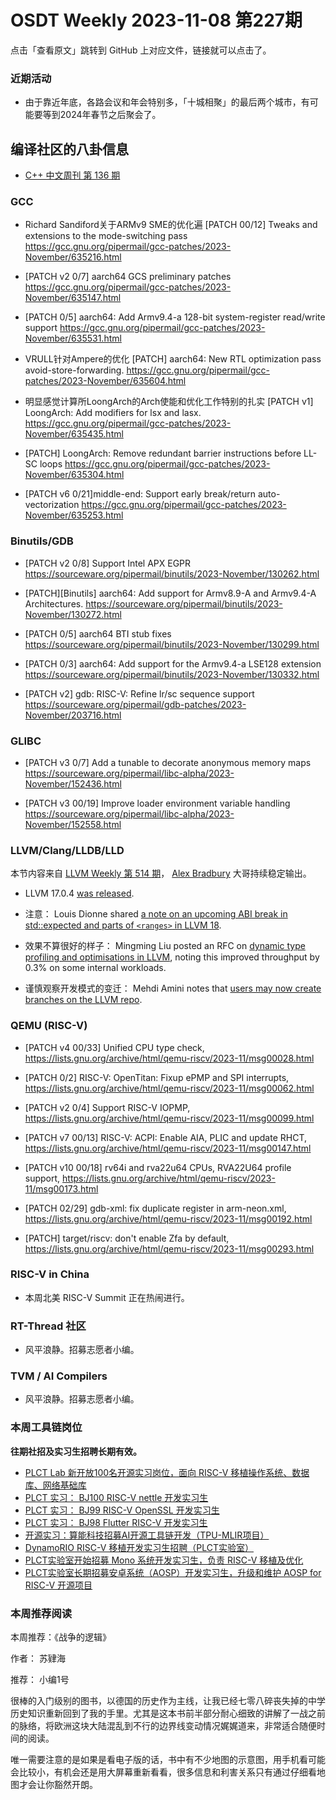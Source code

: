 # OSDT Weekly 2023-11-08 第227期

点击「查看原文」跳转到 GitHub 上对应文件，链接就可以点击了。

### 近期活动

- 由于靠近年底，各路会议和年会特别多，「十城相聚」的最后两个城市，有可能要等到2024年春节之后聚会了。

## 编译社区的八卦信息

- [C++ 中文周刊 第 136 期](https://mp.weixin.qq.com/s/TZ66LST2SFu5t44WTV2wnw)

### GCC

- Richard Sandiford关于ARMv9 SME的优化遍
  [PATCH 00/12] Tweaks and extensions to the mode-switching pass
  https://gcc.gnu.org/pipermail/gcc-patches/2023-November/635216.html

- [PATCH v2 0/7] aarch64 GCS preliminary patches
  https://gcc.gnu.org/pipermail/gcc-patches/2023-November/635147.html

- [PATCH 0/5] aarch64: Add Armv9.4-a 128-bit system-register read/write support
  https://gcc.gnu.org/pipermail/gcc-patches/2023-November/635531.html

- VRULL针对Ampere的优化
  [PATCH] aarch64: New RTL optimization pass avoid-store-forwarding.
  https://gcc.gnu.org/pipermail/gcc-patches/2023-November/635604.html

- 明显感觉计算所LoongArch的Arch使能和优化工作特别的扎实
  [PATCH v1] LoongArch: Add modifiers for lsx and lasx.
  https://gcc.gnu.org/pipermail/gcc-patches/2023-November/635435.html

- [PATCH] LoongArch: Remove redundant barrier instructions before LL-SC loops
  https://gcc.gnu.org/pipermail/gcc-patches/2023-November/635304.html

- [PATCH v6 0/21]middle-end: Support early break/return auto-vectorization
  https://gcc.gnu.org/pipermail/gcc-patches/2023-November/635253.html

### Binutils/GDB

- [PATCH v2 0/8] Support Intel APX EGPR
  https://sourceware.org/pipermail/binutils/2023-November/130262.html

- [PATCH][Binutils] aarch64: Add support for Armv8.9-A and Armv9.4-A Architectures.
  https://sourceware.org/pipermail/binutils/2023-November/130272.html

- [PATCH 0/5] aarch64 BTI stub fixes
  https://sourceware.org/pipermail/binutils/2023-November/130299.html

- [PATCH 0/3] aarch64: Add support for the Armv9.4-a LSE128 extension
  https://sourceware.org/pipermail/binutils/2023-November/130332.html

- [PATCH v2] gdb: RISC-V: Refine lr/sc sequence support
  https://sourceware.org/pipermail/gdb-patches/2023-November/203716.html

### GLIBC

- [PATCH v3 0/7] Add a tunable to decorate anonymous memory maps
  https://sourceware.org/pipermail/libc-alpha/2023-November/152436.html

- [PATCH v3 00/19] Improve loader environment variable handling
  https://sourceware.org/pipermail/libc-alpha/2023-November/152558.html

### LLVM/Clang/LLDB/LLD

本节内容来自 [LLVM Weekly 第 514 期](http://llvmweekly.org/issue/514)，
[Alex Bradbury](https://www.linkedin.com/in/alex-bradbury/) 大哥持续稳定输出。

* LLVM 17.0.4 [was released](https://discourse.llvm.org/t/llvm-17-0-4-released/74548).

* 注意： Louis Dionne shared [a note on an upcoming ABI break in std::expected and parts of `<ranges>` in LLVM 18](https://discourse.llvm.org/t/libc-vendor-announcement-upcoming-abi-break-in-std-expected-and-parts-of-ranges-in-llvm-18/74561).

* 效果不算很好的样子： Mingming Liu posted an RFC on [dynamic type profiling and optimisations in LLVM](https://discourse.llvm.org/t/rfc-dynamic-type-profiling-and-optimizations-in-llvm/74600), noting this improved throughput by 0.3% on some internal workloads.

* 谨慎观察开发模式的变迁： Mehdi Amini notes that [users may now create branches on the LLVM repo](https://discourse.llvm.org/t/rfc-dynamic-type-profiling-and-optimizations-in-llvm/74600).

### QEMU (RISC-V)

- [PATCH v4 00/33] Unified CPU type check,
  https://lists.gnu.org/archive/html/qemu-riscv/2023-11/msg00028.html

- [PATCH 0/2] RISC-V: OpenTitan: Fixup ePMP and SPI interrupts,
  https://lists.gnu.org/archive/html/qemu-riscv/2023-11/msg00062.html

- [PATCH v2 0/4] Support RISC-V IOPMP,
  https://lists.gnu.org/archive/html/qemu-riscv/2023-11/msg00099.html

- [PATCH v7 00/13] RISC-V: ACPI: Enable AIA, PLIC and update RHCT,
  https://lists.gnu.org/archive/html/qemu-riscv/2023-11/msg00147.html

- [PATCH v10 00/18] rv64i and rva22u64 CPUs, RVA22U64 profile support,
  https://lists.gnu.org/archive/html/qemu-riscv/2023-11/msg00173.html

- [PATCH 02/29] gdb-xml: fix duplicate register in arm-neon.xml,
  https://lists.gnu.org/archive/html/qemu-riscv/2023-11/msg00192.html

- [PATCH] target/riscv: don't enable Zfa by default,
  https://lists.gnu.org/archive/html/qemu-riscv/2023-11/msg00293.html

### RISC-V in China

- 本周北美 RISC-V Summit 正在热闹进行。

### RT-Thread 社区

- 风平浪静。招募志愿者小编。

### TVM / AI Compilers

- 风平浪静。招募志愿者小编。

### 本周工具链岗位

**往期社招及实习生招聘长期有效。**

- [PLCT Lab 新开放100名开源实习岗位，面向 RISC-V 移植操作系统、数据库、网络基础库](https://mp.weixin.qq.com/s/ebvIxcplB8Jtw18LMoXTTQ)
- [PLCT 实习： BJ100 RISC-V nettle 开发实习生](https://mp.weixin.qq.com/s/GEUKRlxILFpdHQbv-yxWQQ)
- [PLCT 实习： BJ99 RISC-V OpenSSL 开发实习生](https://mp.weixin.qq.com/s/pzy6sbW50r3aLw3Dt36oBQ)
- [PLCT 实习： BJ98 Flutter RISC-V 开发实习生](https://mp.weixin.qq.com/s/gQYT_rhtLE8jGg6WWAztDA)
- [开源实习：算能科技招募AI开源工具链开发（TPU-MLIR项目）](https://mp.weixin.qq.com/s/IBJh0ip4k11PzIMZecsWSw)
- [DynamoRIO RISC-V 移植开发实习生招聘（PLCT实验室）](https://mp.weixin.qq.com/s/J_5TjT6DOqeOXJXQI5VQxw)
- [PLCT实验室开始招募 Mono 系统开发实习生，负责 RISC-V 移植及优化](https://mp.weixin.qq.com/s/whEW7Hay1jIP1tBzIPay1A)
- [PLCT实验室长期招募安卓系统（AOSP）开发实习生，升级和维护 AOSP for RISC-V 开源项目](https://mp.weixin.qq.com/s/dJP2cEB1nex2inR5c-cJog)


### 本周推荐阅读

本周推荐：《战争的逻辑》

作者： 苏肄海

推荐： 小编1号

很棒的入门级别的图书，以德国的历史作为主线，让我已经七零八碎丧失掉的中学历史知识重新回到了我的手里。尤其是这本书前半部分耐心细致的讲解了一战之前的脉络，将欧洲这块大陆混乱到不行的边界线变动情况娓娓道来，非常适合随便时间的阅读。

唯一需要注意的是如果是看电子版的话，书中有不少地图的示意图，用手机看可能会比较小，有机会还是用大屏幕重新看看，很多信息和利害关系只有通过仔细看地图才会让你豁然开朗。
